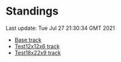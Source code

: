 # Standings

Last update: Tue Jul 27 21:30:34 GMT 2021

* [Base track](comps/Base/2021-07-27/standings.md)
* [Test12x12x6 track](comps/Test12x12x6/2021-07-27/standings.md)
* [Test18x22x9 track](comps/Test18x22x9/2021-07-27/standings.md)
